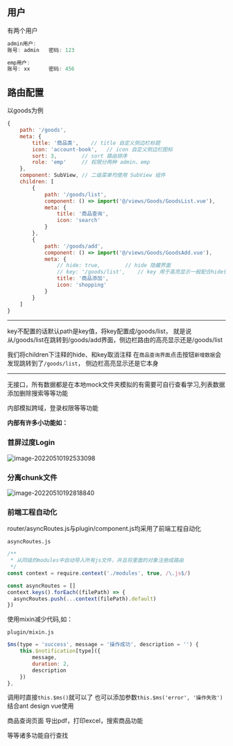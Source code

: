 ## 用户

有两个用户
```js
admin用户:
账号: admin   密码: 123

emp用户:
账号: xx      密码: 456
```

## 路由配置

以goods为例

```js
{
    path: '/goods',
    meta: {
        title: '商品类',    // title 自定义侧边栏标题
        icon: 'account-book',   // icon 自定义侧边栏图标
        sort: 3,        // sort 路由排序
        role: 'emp'     // 权限分两种 admin、emp
    },
    component: SubView, // 二级菜单均使用 SubView 组件
    children: [
        {
            path: '/goods/list',
            component: () => import('@/views/Goods/GoodsList.vue'),
            meta: {
                title: '商品查询',
                icon: 'search'
            }
        },
        {
            path: '/goods/add',
            component: () => import('@/views/Goods/GoodsAdd.vue'),
            meta: {
                // hide: true,        // hide 隐藏界面
                // key: '/goods/list',    // key 用于高亮显示一般配合hide使用
                title: '商品添加',
                icon: 'shopping'
            }
        }
    ]
}
```
---

key不配置的话默认path是key值，将key配置成/goods/list，
就是说从/goods/list在跳转到/goods/add界面，侧边栏路由的高亮显示还是/goods/list

我们将children下注释的hide、和key取消注释
在`商品查询界面`点击按钮`新增数据`会发现跳转到了`/goods/list`，
侧边栏高亮显示还是它本身

----

无接口，所有数据都是在本地mock文件夹模拟的有需要可自行查看学习,列表数据添加删除搜索等等功能

内部模拟跨域，登录权限等等功能

**内部有许多小功能如：**

### 首屏过度Login

![image-20220510192533098](https://raw.githubusercontent.com/Saltedfixi/blog/main/img202205101926434.png)

### 分离chunk文件

![image-20220510192818840](https://raw.githubusercontent.com/Saltedfixi/blog/main/img202205101928429.png)


### 前端工程自动化

router/asyncRoutes.js与plugin/component.js均采用了前端工程自动化

`asyncRoutes.js`
```js
/**
 * 从同级的modules中自动导入所有js文件，并且将里面的对象注册成路由
 */
const context = require.context('./modules', true, /\.js$/)

const asyncRoutes = []
context.keys().forEach((filePath) => {
  asyncRoutes.push(...context(filePath).default)
})

```

使用mixin减少代码,如：

`plugin/mixin.js`
```js
$ms(type = 'success', message = '操作成功', description = '') {
    this.$notification[type]({
        message,
        duration: 2,
        description
    })
},
```
调用时直接`this.$ms()`就可以了
也可以添加参数`this.$ms('error', '操作失败')`
结合ant design vue使用


商品查询页面
导出pdf，打印excel，搜索商品功能

等等诸多功能自行查找
